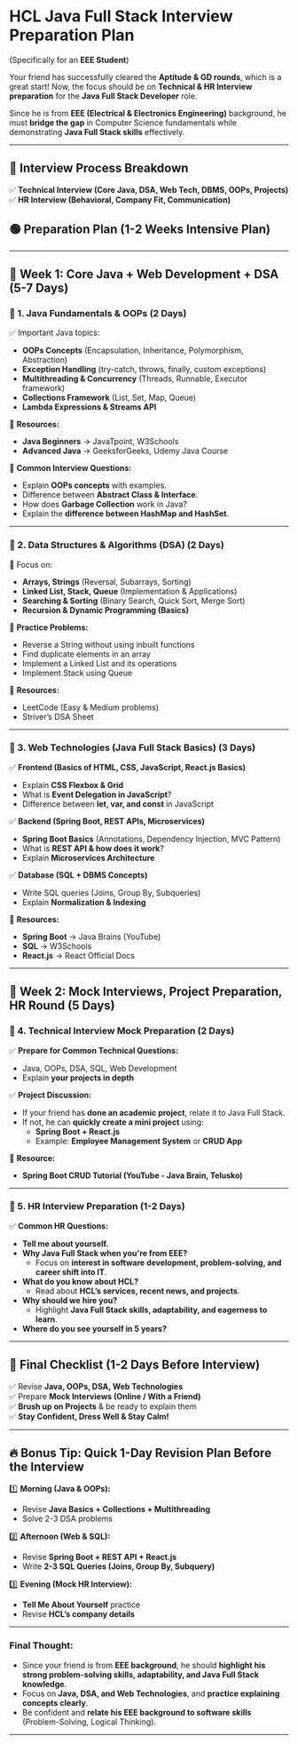 # **HCL Java Full Stack Interview Preparation Plan**  
(Specifically for an **EEE Student**)  

Your friend has successfully cleared the **Aptitude & GD rounds**, which is a great start! Now, the focus should be on **Technical & HR Interview preparation** for the **Java Full Stack Developer** role.  

Since he is from **EEE (Electrical & Electronics Engineering)** background, he must **bridge the gap** in Computer Science fundamentals while demonstrating **Java Full Stack skills** effectively.  

---

## **📌 Interview Process Breakdown**
✅ **Technical Interview (Core Java, DSA, Web Tech, DBMS, OOPs, Projects)**  
✅ **HR Interview (Behavioral, Company Fit, Communication)**  

## **🟢 Preparation Plan (1-2 Weeks Intensive Plan)**  

---

## **📍 Week 1: Core Java + Web Development + DSA (5-7 Days)**  
### **📌 1. Java Fundamentals & OOPs (2 Days)**
✅ Important Java topics:  
- **OOPs Concepts** (Encapsulation, Inheritance, Polymorphism, Abstraction)  
- **Exception Handling** (try-catch, throws, finally, custom exceptions)  
- **Multithreading & Concurrency** (Threads, Runnable, Executor framework)  
- **Collections Framework** (List, Set, Map, Queue)  
- **Lambda Expressions & Streams API**  

🔹 **Resources:**  
- **Java Beginners** → JavaTpoint, W3Schools  
- **Advanced Java** → GeeksforGeeks, Udemy Java Course  

🔹 **Common Interview Questions:**  
- Explain **OOPs concepts** with examples.  
- Difference between **Abstract Class & Interface**.  
- How does **Garbage Collection** work in Java?  
- Explain the **difference between HashMap and HashSet**.  

---

### **📌 2. Data Structures & Algorithms (DSA) (2 Days)**
🔹 Focus on:  
- **Arrays, Strings** (Reversal, Subarrays, Sorting)  
- **Linked List, Stack, Queue** (Implementation & Applications)  
- **Searching & Sorting** (Binary Search, Quick Sort, Merge Sort)  
- **Recursion & Dynamic Programming (Basics)**  

🔹 **Practice Problems:**  
- Reverse a String without using inbuilt functions  
- Find duplicate elements in an array  
- Implement a Linked List and its operations  
- Implement Stack using Queue  

🔹 **Resources:**  
- LeetCode (Easy & Medium problems)  
- Striver’s DSA Sheet  

---

### **📌 3. Web Technologies (Java Full Stack Basics) (3 Days)**
✅ **Frontend (Basics of HTML, CSS, JavaScript, React.js Basics)**  
- Explain **CSS Flexbox & Grid**  
- What is **Event Delegation in JavaScript**?  
- Difference between **let, var, and const** in JavaScript  

✅ **Backend (Spring Boot, REST APIs, Microservices)**  
- **Spring Boot Basics** (Annotations, Dependency Injection, MVC Pattern)  
- What is **REST API & how does it work**?  
- Explain **Microservices Architecture**  

✅ **Database (SQL + DBMS Concepts)**  
- Write SQL queries (Joins, Group By, Subqueries)  
- Explain **Normalization & Indexing**  

🔹 **Resources:**  
- **Spring Boot** → Java Brains (YouTube)  
- **SQL** → W3Schools  
- **React.js** → React Official Docs  

---

## **📍 Week 2: Mock Interviews, Project Preparation, HR Round (5 Days)**  
### **📌 4. Technical Interview Mock Preparation (2 Days)**
✅ **Prepare for Common Technical Questions:**  
- Java, OOPs, DSA, SQL, Web Development  
- Explain **your projects in depth**  

✅ **Project Discussion:**  
- If your friend has **done an academic project**, relate it to Java Full Stack.  
- If not, he can **quickly create a mini project** using:  
  - **Spring Boot + React.js**  
  - Example: **Employee Management System** or **CRUD App**  

🔹 **Resource:**  
- **Spring Boot CRUD Tutorial (YouTube - Java Brain, Telusko)**  

---

### **📌 5. HR Interview Preparation (1-2 Days)**
✅ **Common HR Questions:**  
- **Tell me about yourself.**  
- **Why Java Full Stack when you're from EEE?**  
  - Focus on **interest in software development, problem-solving, and career shift into IT**.  
- **What do you know about HCL?**  
  - Read about **HCL’s services, recent news, and projects**.  
- **Why should we hire you?**  
  - Highlight **Java Full Stack skills, adaptability, and eagerness to learn**.  
- **Where do you see yourself in 5 years?**  

---

## **📌 Final Checklist (1-2 Days Before Interview)**
✅ Revise **Java, OOPs, DSA, Web Technologies**  
✅ Prepare **Mock Interviews (Online / With a Friend)**  
✅ **Brush up on Projects** & be ready to explain them  
✅ **Stay Confident, Dress Well & Stay Calm!**  

---

## **🔥 Bonus Tip: Quick 1-Day Revision Plan Before the Interview**
1️⃣ **Morning (Java & OOPs):**  
- Revise **Java Basics + Collections + Multithreading**  
- Solve 2-3 DSA problems  

2️⃣ **Afternoon (Web & SQL):**  
- Revise **Spring Boot + REST API + React.js**  
- Write **2-3 SQL Queries (Joins, Group By, Subquery)**  

3️⃣ **Evening (Mock HR Interview):**  
- **Tell Me About Yourself** practice  
- Revise **HCL’s company details**  

---

### **Final Thought:**
- Since your friend is from **EEE background**, he should **highlight his strong problem-solving skills, adaptability, and Java Full Stack knowledge**.  
- Focus on **Java, DSA, and Web Technologies**, and **practice explaining concepts clearly**.  
- Be confident and **relate his EEE background to software skills** (Problem-Solving, Logical Thinking).  

---